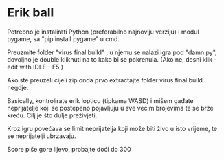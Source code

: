 # Erik ball

Potrebno je instalirati Python (preferabilno najnoviju verziju) i modul pygame, sa "pip install pygame" u cmd.

Preuzmite folder "virus final build" , u njemu se nalazi igra pod "damn.py", dovoljno je double kliknuti na to kako bi se pokrenula. 
(Ako ne, desni klik - edit with IDLE - F5 )

Ako ste preuzeli cijeli zip onda prvo extractajte folder virus final build negdje.

Basically, kontrolirate erik lopticu (tipkama WASD)
i mišem gađate neprijatelje koji se postepeno pojavljuju u sve većim brojevima te se brže kreću.
Cilj je što dulje preživjeti.

Kroz igru povećava se limit neprijatelja koji može biti živo u isto vrijeme, te se neprijatelji ubrzavaju.

Score piše gore lijevo, probajte doći do 300
